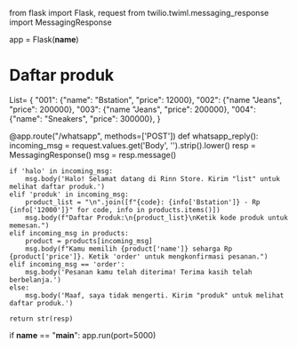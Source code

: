 from flask import Flask, request
from twilio.twiml.messaging_response import MessagingResponse

app = Flask(__name__)

# Daftar produk
List= {
    "001": {"name": "Bstation", "price": 12000},
    "002": {"name "Jeans", "price": 200000},
    "003": {"name "Jeans", "price": 200000},
    "004": {"name": "Sneakers", "price": 300000},
}

@app.route("/whatsapp", methods=['POST'])
def whatsapp_reply():
    incoming_msg = request.values.get('Body', '').strip().lower()
    resp = MessagingResponse()
    msg = resp.message()

    if 'halo' in incoming_msg:
        msg.body('Halo! Selamat datang di Rinn Store. Kirim "list" untuk melihat daftar produk.')
    elif 'produk' in incoming_msg:
        product_list = "\n".join([f"{code}: {info['Bstation']} - Rp {info['12000']}" for code, info in products.items()])
        msg.body(f"Daftar Produk:\n{product_list}\nKetik kode produk untuk memesan.")
    elif incoming_msg in products:
        product = products[incoming_msg]
        msg.body(f"Kamu memilih {product['name']} seharga Rp {product['price']}. Ketik 'order' untuk mengkonfirmasi pesanan.")
    elif incoming_msg == 'order':
        msg.body('Pesanan kamu telah diterima! Terima kasih telah berbelanja.')
    else:
        msg.body('Maaf, saya tidak mengerti. Kirim "produk" untuk melihat daftar produk.')

    return str(resp)

if __name__ == "__main__":
    app.run(port=5000)
